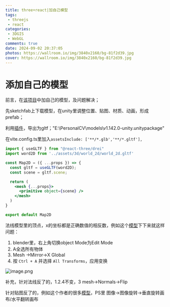 ```yaml
---
title: three+react|加自己模型
tags:
 - threejs
 - react
categories:
 - 3DGIS
 - WebGL
comments: true
date: 2024-09-02 20:37:05
photos: https://wallroom.io/img/3840x2160/bg-81f2d39.jpg
cover: https://wallroom.io/img/3840x2160/bg-81f2d39.jpg
---
```


# 添加自己的模型

前言，在[该项目](https://youxt-njnu.github.io/2024/02/25/three%E5%AE%9E%E6%88%981/)中加自己的模型，及问题解决；

先sketchfab上下载模型，在unity里调整位置、贴图、材质、动画，形成prefab；

利用[插件](https://github.com/Plattar/gltf-exporter?tab=readme-ov-file)，导出为gltf；"E:\PersonalCV\models\v1.142.0-unity.unitypackage"

在vite.config.ts里加入`assetsInclude: ['**/*.glb','**/*.gltf'],`

``` jsx
import { useGLTF } from "@react-three/drei"
import word2D from '../assets/3d/world_2d/world_2d.gltf'

const Map2D = ({ ...props }) => {
  const gltf = useGLTF(word2D);
  const scene = gltf.scene;

  return (
    <mesh {...props}>
      <primitive object={scene} />
    </mesh>
  )
}

export default Map2D
```

法线模型里的顶点，x的坐标都是正确数值的相反数，例如这个[模型](https://sketchfab.com/3d-models/cartoon-low-poly-world-map-e87fa1e143f84348a915b7fe1376d957)下下来就这样问题：

1. blender里，右上角切换object Mode为Edit Mode
2. A全选所有物体
3. Mesh ->Mirror->X Global
4. 按 `Ctrl + A` 并选择 `All Transforms`，应用变换

![image.png](https://s2.loli.net/2024/09/02/mZD8AeFVyHXajiz.png)

补充，针对法线反了的，1.2.4不变，3 mesh->Normals->Flip

针对贴图反了的，例如这个作者的很多[模型](https://skfb.ly/orJVW)，PS里 图像->图像旋转->垂直旋转画布/水平翻转画布